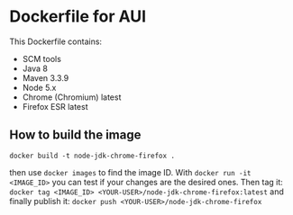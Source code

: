 # Dockerfile for AUI

This Dockerfile contains:

* SCM tools
* Java 8
* Maven 3.3.9
* Node 5.x
* Chrome (Chromium) latest
* Firefox ESR latest

## How to build the image
```
docker build -t node-jdk-chrome-firefox .
```

then use `docker images` to find the image ID.
With `docker run -it <IMAGE_ID>` you can test if your changes are the desired ones.
Then tag it: `docker tag <IMAGE_ID> <YOUR-USER>/node-jdk-chrome-firefox:latest`
and finally publish it: `docker push <YOUR-USER>/node-jdk-chrome-firefox`
